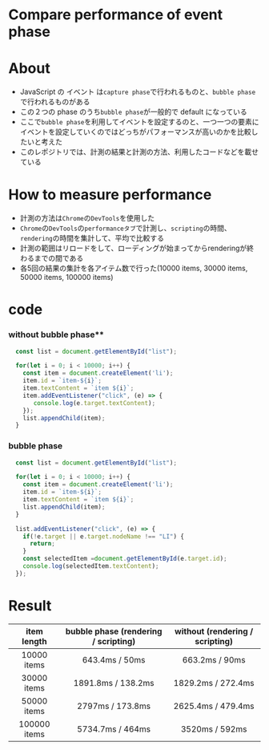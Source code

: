 # Compare performance of event phase

# About
- JavaScript の イベント は`capture phase`で行われるものと、`bubble phase`で行われるものがある
- この２つの phase のうち`bubble phase`が一般的で default になっている
- ここで`bubble phase`を利用してイベントを設定するのと、一つ一つの要素にイベントを設定していくのではどっちがパフォーマンスが高いのかを比較したいと考えた
- このレポジトリでは、計測の結果と計測の方法、利用したコードなどを載せている

# How to measure performance
- 計測の方法は`Chrome`の`DevTools`を使用した
- `Chrome`の`DevTools`の`performanceタブ`で計測し、`scripting`の時間、`rendering`の時間を集計して、平均で比較する
- 計測の範囲はリロードをして、ローディングが始まってからrenderingが終わるまでの間である
- 各5回の結果の集計を各アイテム数で行った(10000 items, 30000 items, 50000 items, 100000 items)

# code
### without bubble phase**
```js
  const list = document.getElementById("list");

  for(let i = 0; i < 10000; i++) {
    const item = document.createElement('li');
    item.id = `item-${i}`;
    item.textContent = `item ${i}`;
    item.addEventListener("click", (e) => {
       console.log(e.target.textContent);
    });
    list.appendChild(item);
  }
```

### bubble phase
```js
  const list = document.getElementById("list");

  for(let i = 0; i < 10000; i++) {
    const item = document.createElement('li');
    item.id = `item-${i}`;
    item.textContent = `item ${i}`;
    list.appendChild(item);
  }

  list.addEventListener("click", (e) => {
    if(!e.target || e.target.nodeName !== "LI") {
      return;
    }
    const selectedItem =document.getElementById(e.target.id);
    console.log(selectedItem.textContent);
  });
```

# Result

| item length | bubble phase (rendering / scripting) | without (rendering / scripting) |
| :---: | :---: | :---: |
| 10000 items | 643.4ms / 50ms | 663.2ms / 90ms |
| 30000 items | 1891.8ms / 138.2ms | 1829.2ms / 272.4ms |
| 50000 items | 2797ms / 173.8ms | 2625.4ms / 479.4ms |
| 100000 items | 5734.7ms / 464ms | 3520ms / 592ms |
